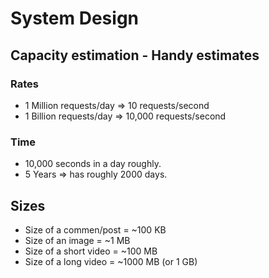 # System Design
## Capacity estimation - Handy estimates

### Rates
* 1 Million requests/day => 10 requests/second
* 1 Billion requests/day => 10,000 requests/second

### Time
* 10,000 seconds in a day roughly.
* 5 Years => has roughly 2000 days.

## Sizes
* Size of a commen/post = ~100 KB
* Size of an image = ~1 MB
* Size of a short video = ~100 MB
* Size of a long video = ~1000 MB (or 1 GB)
